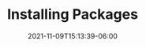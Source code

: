 ---
title: "Installing Packages"
date: 2021-11-09T15:13:39-06:00
draft: false
weight: 5
original_author: "Paul Matthews" 
reviewer: "" # to be set by the approving reviewer
last_editor: "" # update each time the file is edited
last_edit_date: # just the date is enough (don't worry about the time portion)
---